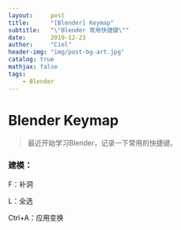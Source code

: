 ```yaml
---
layout:     post
title:      "[Blender] Keymap"
subtitle:   "\"Blender 常用快捷键\""
date:       2019-12-23
author:     "Ciel"
header-img: "img/post-bg-art.jpg"
catalog: true
mathjax: false
tags:
    - Blender
---
```


# Blender Keymap

> 最近开始学习Blender，记录一下常用的快捷键。

### 建模：

F：补洞

L：全选

Ctrl+A：应用变换

